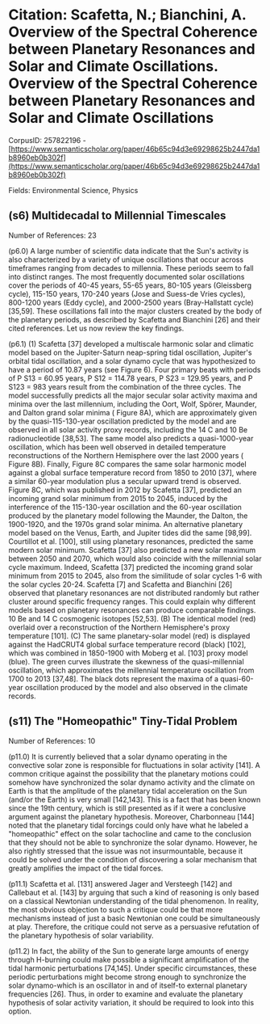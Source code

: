 # Citation: Scafetta, N.; Bianchini, A. Overview of the Spectral Coherence between Planetary Resonances and Solar and Climate Oscillations. Overview of the Spectral Coherence between Planetary Resonances and Solar and Climate Oscillations

CorpusID: 257822196 - [https://www.semanticscholar.org/paper/46b65c94d3e69298625b2447da1b8960eb0b302f](https://www.semanticscholar.org/paper/46b65c94d3e69298625b2447da1b8960eb0b302f)

Fields: Environmental Science, Physics

## (s6) Multidecadal to Millennial Timescales
Number of References: 23

(p6.0) A large number of scientific data indicate that the Sun's activity is also characterized by a variety of unique oscillations that occur across timeframes ranging from decades to millennia. These periods seem to fall into distinct ranges. The most frequently documented solar oscillations cover the periods of 40-45 years, 55-65 years, 80-105 years (Gleissberg cycle), 115-150 years, 170-240 years (Jose and Suess-de Vries cycles), 800-1200 years (Eddy cycle), and 2000-2500 years (Bray-Hallstatt cycle) [35,59]. These oscillations fall into the major clusters created by the body of the planetary periods, as described by Scafetta and Bianchini [26] and their cited references. Let us now review the key findings.

(p6.1) (1) Scafetta [37] developed a multiscale harmonic solar and climatic model based on the Jupiter-Saturn neap-spring tidal oscillation, Jupiter's orbital tidal oscillation, and a solar dynamo cycle that was hypothesized to have a period of 10.87 years (see Figure 6). Four primary beats with periods of P S13 = 60.95 years, P S12 = 114.78 years, P S23 = 129.95 years, and P S123 = 983 years result from the combination of the three cycles. The model successfully predicts all the major secular solar activity maxima and minima over the last millennium, including the Oort, Wolf, Spörer, Maunder, and Dalton grand solar minima ( Figure 8A), which are approximately given by the quasi-115-130-year oscillation predicted by the model and are observed in all solar activity proxy records, including the 14 C and 10 Be radionucleotide [38,53]. The same model also predicts a quasi-1000-year oscillation, which has been well observed in detailed temperature reconstructions of the Northern Hemisphere over the last 2000 years ( Figure 8B). Finally, Figure 8C compares the same solar harmonic model against a global surface temperature record from 1850 to 2010 [37], where a similar 60-year modulation plus a secular upward trend is observed. Figure 8C, which was published in 2012 by Scafetta [37], predicted an incoming grand solar minimum from 2015 to 2045, induced by the interference of the 115-130-year oscillation and the 60-year oscillation produced by the planetary model following the Maunder, the Dalton, the 1900-1920, and the 1970s grand solar minima. An alternative planetary model based on the Venus, Earth, and Jupiter tides did the same [98,99]. Courtillot et al. [100], still using planetary resonances, predicted the same modern solar minimum. Scafetta [37] also predicted a new solar maximum between 2050 and 2070, which would also coincide with the millennial solar cycle maximum. Indeed, Scafetta [37] predicted the incoming grand solar minimum from 2015 to 2045, also from the similitude of solar cycles 1-6 with the solar cycles 20-24. Scafetta [7] and Scafetta and Bianchini [26] observed that planetary resonances are not distributed randomly but rather cluster around specific frequency ranges. This could explain why different models based on planetary resonances can produce comparable findings.  10 Be and 14 C cosmogenic isotopes [52,53]. (B) The identical model (red) overlaid over a reconstruction of the Northern Hemisphere's proxy temperature [101]. (C) The same planetary-solar model (red) is displayed against the HadCRUT4 global surface temperature record (black) [102], which was combined in 1850-1900 with Moberg et al. [103] proxy model (blue). The green curves illustrate the skewness of the quasi-millennial oscillation, which approximates the millennial temperature oscillation from 1700 to 2013 [37,48]. The black dots represent the maxima of a quasi-60-year oscillation produced by the model and also observed in the climate records.
## (s11) The "Homeopathic" Tiny-Tidal Problem
Number of References: 10

(p11.0) It is currently believed that a solar dynamo operating in the convective solar zone is responsible for fluctuations in solar activity [141]. A common critique against the possibility that the planetary motions could somehow have synchronized the solar dynamo activity and the climate on Earth is that the amplitude of the planetary tidal acceleration on the Sun (and/or the Earth) is very small [142,143]. This is a fact that has been known since the 19th century, which is still presented as if it were a conclusive argument against the planetary hypothesis. Moreover, Charbonneau [144] noted that the planetary tidal forcings could only have what he labeled a "homeopathic" effect on the solar tachocline and came to the conclusion that they should not be able to synchronize the solar dynamo. However, he also rightly stressed that the issue was not insurmountable, because it could be solved under the condition of discovering a solar mechanism that greatly amplifies the impact of the tidal forces.

(p11.1) Scafetta et al. [131] answered Jager and Versteegh [142] and Callebaut et al. [143] by arguing that such a kind of reasoning is only based on a classical Newtonian understanding of the tidal phenomenon. In reality, the most obvious objection to such a critique could be that more mechanisms instead of just a basic Newtonian one could be simultaneously at play. Therefore, the critique could not serve as a persuasive refutation of the planetary hypothesis of solar variability.

(p11.2) In fact, the ability of the Sun to generate large amounts of energy through H-burning could make possible a significant amplification of the tidal harmonic perturbations [74,145]. Under specific circumstances, these periodic perturbations might become strong enough to synchronize the solar dynamo-which is an oscillator in and of itself-to external planetary frequencies [26]. Thus, in order to examine and evaluate the planetary hypothesis of solar activity variation, it should be required to look into this option.
